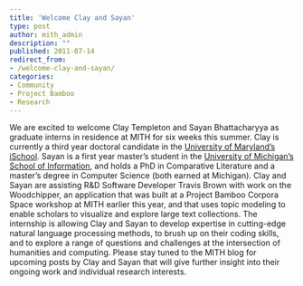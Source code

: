 ```yaml
---
title: 'Welcome Clay and Sayan'
type: post
author: mith_admin
description: ""
published: 2011-07-14
redirect_from: 
- /welcome-clay-and-sayan/
categories:
- Community
- Project Bamboo
- Research
---
```

We are excited to welcome Clay Templeton and Sayan Bhattacharyya as graduate interns in residence at MITH for six weeks this summer. Clay is currently a third year doctoral candidate in the [University of Maryland’s iSchool](http://ischool.umd.edu/). Sayan is a first year master’s student in the [University of Michigan’s School of Information](http://www.si.umich.edu/), and holds a PhD in Comparative Literature and a master’s degree in Computer Science (both earned at Michigan). Clay and Sayan are assisting R&D Software Developer Travis Brown with work on the Woodchipper, an application that was built at a Project Bamboo Corpora Space workshop at MITH earlier this year, and that uses topic modeling to enable scholars to visualize and explore large text collections. The internship is allowing Clay and Sayan to develop expertise in cutting-edge natural language processing methods, to brush up on their coding skills, and to explore a range of questions and challenges at the intersection of humanities and computing. Please stay tuned to the MITH blog for upcoming posts by Clay and Sayan that will give further insight into their ongoing work and individual research interests.
